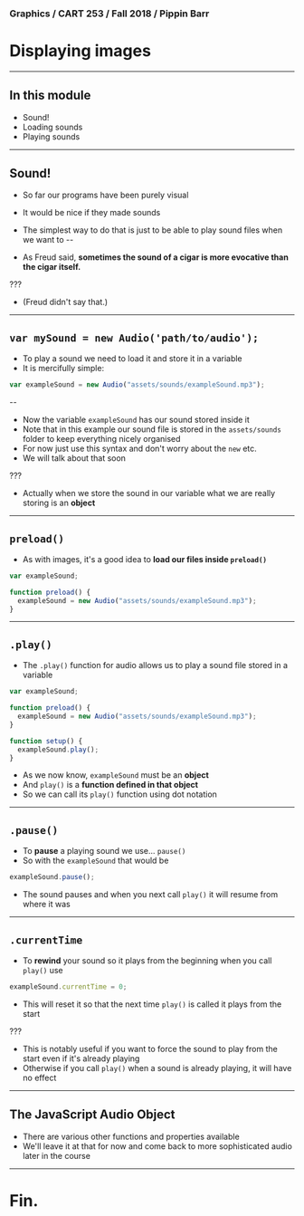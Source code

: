 ### Graphics / CART 253 / Fall 2018 / Pippin Barr

# Displaying images

---

## In this module

- Sound!
- Loading sounds
- Playing sounds

---

## Sound!

- So far our programs have been purely visual
- It would be nice if they made sounds
- The simplest way to do that is just to be able to play sound files when we want to
--

- As Freud said, __sometimes the sound of a cigar is more evocative than the cigar itself.__

???

- (Freud didn't say that.)

---

## `var mySound = new Audio('path/to/audio');`

- To play a sound we need to load it and store it in a variable
- It is mercifully simple:

```javascript
var exampleSound = new Audio("assets/sounds/exampleSound.mp3");
```
--

- Now the variable `exampleSound` has our sound stored inside it
- Note that in this example our sound file is stored in the `assets/sounds` folder to keep everything nicely organised
- For now just use this syntax and don't worry about the `new` etc.
- We will talk about that soon

???

- Actually when we store the sound in our variable what we are really storing is an __object__

---

## `preload()`

- As with images, it's a good idea to __load our files inside `preload()`__

```javascript
var exampleSound;

function preload() {
  exampleSound = new Audio("assets/sounds/exampleSound.mp3");
}
```

---

## `.play()`

- The `.play()` function for audio allows us to play a sound file stored in a variable

```javascript
var exampleSound;

function preload() {
  exampleSound = new Audio("assets/sounds/exampleSound.mp3");
}

function setup() {
  exampleSound.play();
}
```

- As we now know, `exampleSound` must be an __object__
- And `play()` is a __function defined in that object__
- So we can call its `play()` function using dot notation

---

## `.pause()`

- To __pause__ a playing sound we use... `pause()`
- So with the `exampleSound` that would be

```javascript
exampleSound.pause();
```

- The sound pauses and when you next call `play()` it will resume from where it was

---

## `.currentTime`

- To __rewind__ your sound so it plays from the beginning when you call `play()` use

```javascript
exampleSound.currentTime = 0;
```

- This will reset it so that the next time `play()` is called it plays from the start

???

- This is notably useful if you want to force the sound to play from the start even if it's already playing
- Otherwise if you call `play()` when a sound is already playing, it will have no effect

---

## The JavaScript Audio Object

- There are various other functions and properties available
- We'll leave it at that for now and come back to more sophisticated audio later in the course

---

# Fin.
